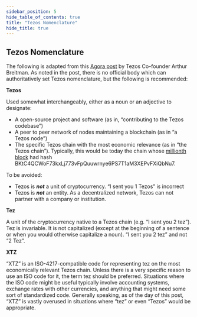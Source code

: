 ```yaml
---
sidebar_position: 5
hide_table_of_contents: true
title: "Tezos Nomenclature"
hide_title: true
---
```


## Tezos Nomenclature

The following is adapted from this [Agora post](https://forum.tezosagora.org/t/nomenclature/2376) by Tezos Co-founder Arthur Breitman. As noted in the post, there is no official body which can authoritatively set Tezos nomenclature, but the following is recommended:

**Tezos**

Used somewhat interchangeably, either as a noun or an adjective to designate:

* A open-source project and software \(as in, “contributing to the Tezos codebase”\)
* A peer to peer network of nodes maintaining a blockchain \(as in “a Tezos node”\)
* The specific Tezos chain with the most economic relevance \(as in “the Tezos chain”\). Typically, this would be today the chain whose [millionth block](https://tzkt.io/BKtC4QCWoF73kxLj773vFpQuuwrnye6PS7T1aM3XEPvFXiQbNu7/endorsements) had hash BKtC4QCWoF73kxLj773vFpQuuwrnye6PS7T1aM3XEPvFXiQbNu7.

To be avoided:

* Tezos is _**not**_ a unit of cryptocurrency. “I sent you 1 Tezos” is incorrect
* Tezos is _**not**_ an entity. As a decentralized network, Tezos can not partner with a company or institution.

**Tez**

A unit of the cryptocurrency native to a Tezos chain \(e.g. “I sent you 2 tez”\). Tez is invariable. It is not capitalized \(except at the beginning of a sentence or when you would otherwise capitalize a noun\). “I sent you 2 tez” and not “2 Tez”.

**XTZ**

“XTZ” is an ISO-4217-compatible code for representing tez on the most economically relevant Tezos chain. Unless there is a very specific reason to use an ISO code for it, the term tez should be preferred. Situations where the ISO code might be useful typically involve accounting systems, exchange rates with other currencies, and anything that might need some sort of standardized code. Generally speaking, as of the day of this post, “XTZ” is vastly overused in situations where “tez” or even “Tezos” would be appropriate.

